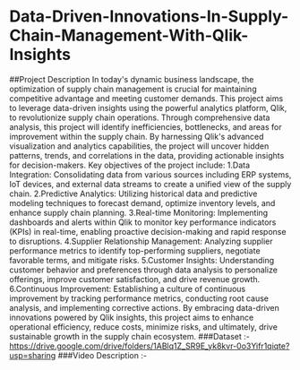 # Data-Driven-Innovations-In-Supply-Chain-Management-With-Qlik-Insights
##Project Description
In today's dynamic business landscape, the optimization of supply chain management is crucial for maintaining competitive advantage and meeting customer demands. This project aims to leverage data-driven insights using the powerful analytics platform, Qlik, to revolutionize supply chain operations. Through comprehensive data analysis, this project will identify inefficiencies, bottlenecks, and areas for improvement within the supply chain. By harnessing Qlik's advanced visualization and analytics capabilities, the project will uncover hidden patterns, trends, and correlations in the data, providing actionable insights for decision-makers. Key objectives of the project include: 1.Data Integration: Consolidating data from various sources including ERP systems, IoT devices, and external data streams to create a unified view of the supply chain. 2.Predictive Analytics: Utilizing historical data and predictive modeling techniques to forecast demand, optimize inventory levels, and enhance supply chain planning. 3.Real-time Monitoring: Implementing dashboards and alerts within Qlik to monitor key performance indicators (KPIs) in real-time, enabling proactive decision-making and rapid response to disruptions. 4.Supplier Relationship Management: Analyzing supplier performance metrics to identify top-performing suppliers, negotiate favorable terms, and mitigate risks. 5.Customer Insights: Understanding customer behavior and preferences through data analysis to personalize offerings, improve customer satisfaction, and drive revenue growth. 6.Continuous Improvement: Establishing a culture of continuous improvement by tracking performance metrics, conducting root cause analysis, and implementing corrective actions. By embracing data-driven innovations powered by Qlik insights, this project aims to enhance operational efficiency, reduce costs, minimize risks, and ultimately, drive sustainable growth in the supply chain ecosystem.
###Dataset :- https://drive.google.com/drive/folders/1ABlq1Z_SR9E_yk8kvr-0o3Yifr1qiqte?usp=sharing
###Video Description :- 
